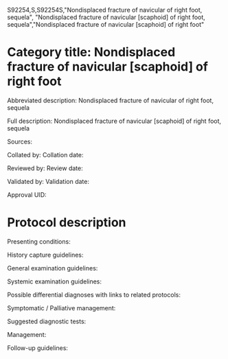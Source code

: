 S92254,S,S92254S,"Nondisplaced fracture of navicular of right foot, sequela", "Nondisplaced fracture of navicular [scaphoid] of right foot, sequela","Nondisplaced fracture of navicular [scaphoid] of right foot"
# Category title: Nondisplaced fracture of navicular [scaphoid] of right foot

Abbreviated description: Nondisplaced fracture of navicular of right foot, sequela

Full description: Nondisplaced fracture of navicular [scaphoid] of right foot, sequela

Sources:

Collated by:
Collation date:

Reviewed by:
Review date:

Validated by:
Validation date:

Approval UID:

# Protocol description

Presenting conditions:

History capture guidelines:

General examination guidelines:

Systemic examination guidelines:

Possible differential diagnoses with links to related protocols:

Symptomatic / Palliative management:

Suggested diagnostic tests:

Management:

Follow-up guidelines:
